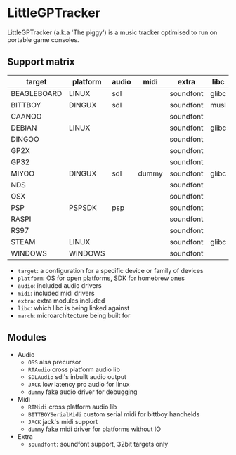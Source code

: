 # LittleGPTracker

LittleGPTracker (a.k.a 'The piggy') is a music tracker optimised to run on portable game consoles.

## Support matrix

target      | platform | audio         | midi  | extra     | libc  | march
------------|----------|---------------|-------|-----------|-------|---------
BEAGLEBOARD | LINUX    | sdl           |       | soundfont | glibc | arm7h
BITTBOY     | DINGUX   | sdl           |       | soundfont | musl  |
CAANOO      |          |               |       | soundfont |       |
DEBIAN      | LINUX    |               |       | soundfont | glibc | x86
DINGOO      |          |               |       | soundfont |       | mips
GP2X        |          |               |       | soundfont |       | arm9tdmi
GP32        |          |               |       | soundfont |       | arm9tdmi
MIYOO       | DINGUX   | sdl           | dummy | soundfont | glibc | arm7h
NDS         |          |               |       | soundfont |       |
OSX         |          |               |       | soundfont |       | powerpc
PSP         | PSPSDK   | psp           |       | soundfont |       | mips
RASPI       |          |               |       | soundfont |       | arm7h
RS97        |          |               |       | soundfont |       | arm7h
STEAM       | LINUX    |               |       | soundfont | glibc | x86
WINDOWS     | WINDOWS  |               |       | soundfont |       | x86

* `target`: a configuration for a specific device or family of devices
* `platform`: OS for open platforms, SDK for homebrew ones
* `audio`: included audio drivers
* `midi`: included midi drivers
* `extra`: extra modules included
* `libc`: which libc is being linked against
* `march`: microarchitecture being built for

## Modules

* Audio
    - `OSS` alsa precursor
    - `RTAudio` cross platform audio lib
    - `SDLAudio` sdl's inbuilt audio output
    - `JACK` low latency pro audio for linux
    - `dummy` fake audio driver for debugging
* Midi
    - `RTMidi` cross platform audio lib
    - `BITTBOYSerialMidi` custom serial midi for bittboy handhelds
    - `JACK` jack's midi support
    - `dummy` fake midi driver for platforms without IO
* Extra
    - `soundfont`: soundfont support, 32bit targets only
